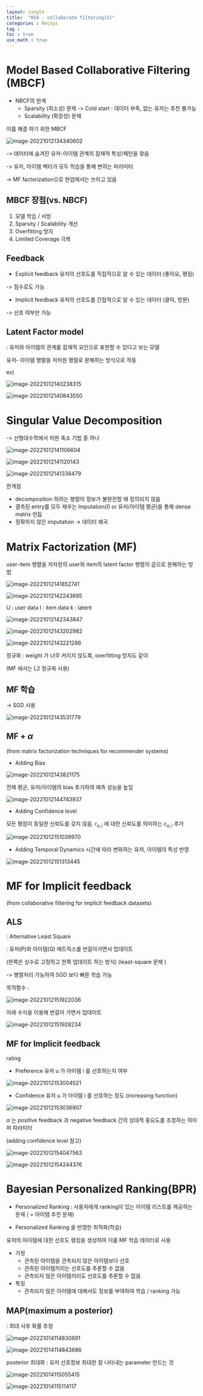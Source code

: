 ```yaml
---
layout: single
title:  "RS4 - collaborate filtering(2)"
categories : RecSys
tag : 
toc : true
use_math : true
---
```


# Model Based Collaborative Filtering (MBCF)

+ NBCF의 한계
	+ Sparsity (희소성) 문제 -> Cold start : 데이터 부족, 없는 유저는 추천 불가능
	+ Scalability (확장성) 문제

이를 해결 하기 위한 MBCF

![image-20221012134340602](/images/2022-10-12-RecSys4/image-20221012134340602.png)

-> 데이터에 숨겨진 유저-아이템 관계의 잠재적 특성/패턴을 찾음

-> 유저, 아이템 벡터가 모두 학습을 통해 변하는 파라미터

-> MF factorization으로 현업에서는 쓰이고 있음

## MBCF 장점(vs. NBCF)
1) 모델 학습 / 서빙
2) Sparsity / Scalability 개선
3) Overfitting 방지
4) Limited Coverage 극복



## Feedback
+ Explicit feedback
유저의 선호도를 직접적으로 알 수 있는 데이터 (좋아요, 평점)

-> 점수로도 가능

+ Implicit feedback
유저의 선호도를 간접적으로 알 수 있는 데이터 (클릭, 방문)

-> 선호 여부만 가능

## Latent Factor model
: 유저와 아이템의 관계를 잠재적 요인으로 표현할 수 있다고 보는 모델

유저- 아이템 행렬을 저차원 행렬로 분해하는 방식으로 작동

ex)

![image-20221012140238315](/images/2022-10-12-RecSys4/image-20221012140238315.png)





![image-20221012140843550](/images/2022-10-12-RecSys4/image-20221012140843550.png)


# Singular Value Decomposition
-> 선형대수학에서 차원 축소 기법 중 하나

![image-20221012141106604](/images/2022-10-12-RecSys4/image-20221012141106604.png)

![image-20221012141120143](/images/2022-10-12-RecSys4/image-20221012141120143.png)

![image-20221012141338479](/images/2022-10-12-RecSys4/image-20221012141338479.png)

한계점
+ decomposition 하려는 행렬의 정보가 불완전할 때 정의되지 않음
+ 결측된 entry를 모두 채우는 Imputation(0 or 유저/아이템 평균)을 통해 dense matrix 만듬
+ 정확하지 않은 imputation -> 데이터 왜곡


# Matrix Factorization (MF)
user-item 행렬을 저차원의 user와 item의 latent factor 행렬의 곱으로 분해하는 방법

![image-20221012141852741](/images/2022-10-12-RecSys4/image-20221012141852741.png)

![image-20221012142243695](/images/2022-10-12-RecSys4/image-20221012142243695.png)

U : user data
I : item data
k : latent 

![image-20221012142343847](/images/2022-10-12-RecSys4/image-20221012142343847.png)



![image-20221012143202982](/images/2022-10-12-RecSys4/image-20221012143202982.png)

![image-20221012143221286](/images/2022-10-12-RecSys4/image-20221012143221286.png)

정규화 : weight 가 너무 커지지 않도록, overfitting 방지도 같이

(MF 에서는 L2 정규화 사용)

## MF 학습
-> SGD 사용

![image-20221012143531779](/images/2022-10-12-RecSys4/image-20221012143531779.png)


## MF + $\alpha$
(from matrix factorization techniques for recommender systems)

 + Adding Bias

![image-20221012143821175](/images/2022-10-12-RecSys4/image-20221012143821175.png)

전체 평균, 유저/아이템의 bias 추가하여 예측 성능을 높임

![image-20221012144743937](/images/2022-10-12-RecSys4/image-20221012144743937.png)

+ Adding Confidence level

모든 평점이 동일한 신뢰도를 갖지 않음. $r_{u,i}$ 에 대한 신뢰도를 의미하는 $c_{u,i}$ 추가

![image-20221012151039970](/images/2022-10-12-RecSys4/image-20221012151039970.png)

+ Adding Temporal Dynamics
시간에 따라 변화하는 유저, 아이템의 특성 반영

![image-20221012151313445](/images/2022-10-12-RecSys4/image-20221012151313445.png)


# MF for Implicit feedback
(from collaborative filtering for implicit feedback datasets)



## ALS
: Alternative Least Square

: 유저(P)와 아이템(Q) 매트릭스를 번갈아가면서 업데이트

(한쪽은 상수로 고정하고 한쪽 업데이트 하는 방식) (least-square 문제 )

-> 병렬처리 가능하여 SGD 보다 빠른 학습 가능

목적함수 : 

![image-20221012151922036](/images/2022-10-12-RecSys4/image-20221012151922036.png)

아래 수식을 이용해 번갈아 가면서 업데이트

![image-20221012151928234](/images/2022-10-12-RecSys4/image-20221012151928234.png)


## MF for Implicit feedback

rating
+ Preference
유저 u 가 아이템 i 를 선호하는지 여부

![image-20221012153004521](/images/2022-10-12-RecSys4/image-20221012153004521.png)


+ Confidence
유저 u 가 아이템 i 를 선호하는 정도 (increasing function)

![image-20221012153036907](/images/2022-10-12-RecSys4/image-20221012153036907.png)

$\alpha$ 는 positive feedback 과 negative feedback 간의 상대적 중요도를 조정하는 하이퍼 파라미터

(adding confidence level 참고)

![image-20221012154047563](/images/2022-10-12-RecSys4/image-20221012154047563.png)

![image-20221012154244376](/images/2022-10-12-RecSys4/image-20221012154244376.png)


# Bayesian Personalized Ranking(BPR)
+ Personalized Ranking : 사용자에게 ranking이 있는 아이템 리스트를 제공하는 문제 ( = 아이템 추천 문제)

+ Personalized Ranking 을 반영한 최적화(학습)

유저의 아이템에 대한 선호도 랭킹을 생성하여 이를 MF 학습 데이터로 사용


+ 가정
	+ 관측된 아이템을 관측되지 않은 아이템보다 선호
	+ 관측된 아이템끼리는 선호도를 추론할 수 없음
	+ 관측되지 않은 아이템끼리도 선호도를 추론할 수 없음
+ 특징
	+ 관측되지 않은 아이템에 대해서도 정보를 부여하여 학습 / ranking 가능


## MAP(maximum a posterior)
: 최대 사후 확률 추정

![image-20221014114830891](/images/2022-10-12-RecSys4/image-20221014114830891.png)

![image-20221014114843686](/images/2022-10-12-RecSys4/image-20221014114843686.png)

posterior 최대화 : 유저 선호정보 최대한 잘 나타내는 parameter 만드는 것

![image-20221014115055415](/images/2022-10-12-RecSys4/image-20221014115055415.png) 

![image-20221014115114117](/images/2022-10-12-RecSys4/image-20221014115114117.png)

